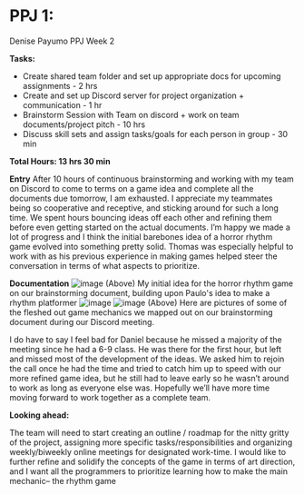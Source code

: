 # PPJ 1: 
Denise Payumo PPJ Week 2

**Tasks:**

- Create shared team folder and set up appropriate docs for upcoming assignments - 2 hrs
- Create and set up Discord server for project organization + communication  - 1 hr
- Brainstorm Session with Team on discord + work on team documents/project pitch - 10 hrs
- Discuss skill sets and assign tasks/goals for each person in group - 30 min

**Total Hours: 13 hrs 30 min**

**Entry** 
After 10 hours of continuous brainstorming and working with my team on Discord to come to terms on a game idea and complete all the documents due tomorrow, I am exhausted. I appreciate my teammates being so cooperative and receptive, and sticking around for such a long time. We spent hours bouncing ideas off each other and refining them before even getting started on the actual documents. I’m happy we made a lot of progress and I think the initial barebones idea of a horror rhythm game evolved into something pretty solid. Thomas was especially helpful to work with as his previous experience in making games helped steer the conversation in terms of what aspects to prioritize. 

**Documentation**
![image](https://github.com/user-attachments/assets/fce9692c-a92f-42fd-8257-d875be316df3)
(Above) My initial idea for the horror rhythm game on our brainstorming document, building upon Paulo's idea to make a rhythm platformer
![image](https://github.com/user-attachments/assets/db23fb86-a3eb-4930-8b4d-a411e29720ec)
![image](https://github.com/user-attachments/assets/1dc5025c-a268-4947-9959-11d5512e89c4)
(Above) Here are pictures of some of the fleshed out game mechanics we mapped out on our brainstorming document during our Discord meeting. 

I do have to say I feel bad for Daniel because he missed a majority of the meeting since he had a 6-9 class. He was there for the first hour, but left and missed most of the development of the ideas. We asked him to rejoin the call once he had the time and tried to catch him up to speed with our more refined game idea, but he still had to leave early so he wasn’t around to work as long as everyone else was. Hopefully we’ll have more time moving forward to work together as a complete team.

**Looking ahead:**

The team will need to start creating an outline / roadmap for the nitty gritty of the project, assigning more specific tasks/responsibilities and organizing weekly/biweekly online meetings for designated work-time. 
I would like to further refine and solidify the concepts of the game in terms of art direction, and I want all the programmers to prioritize learning how to make the main mechanic– the rhythm game
